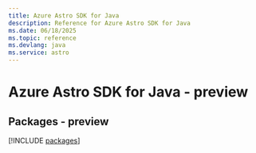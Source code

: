 ```yaml
---
title: Azure Astro SDK for Java
description: Reference for Azure Astro SDK for Java
ms.date: 06/18/2025
ms.topic: reference
ms.devlang: java
ms.service: astro
---
```

# Azure Astro SDK for Java - preview
## Packages - preview
[!INCLUDE [packages](astro-index.md)]